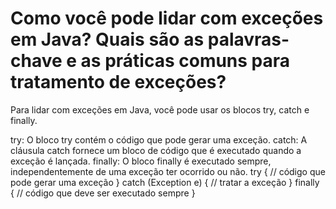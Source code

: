 # Como você pode lidar com exceções em Java? Quais são as palavras-chave e as práticas comuns para tratamento de exceções? 

Para lidar com exceções em Java, você pode usar os blocos try, catch e finally.

try: O bloco try contém o código que pode gerar uma exceção.
catch: A cláusula catch fornece um bloco de código que é executado quando a exceção é lançada.
finally: O bloco finally é executado sempre, independentemente de uma exceção ter ocorrido ou não.
try {
  // código que pode gerar uma exceção
} catch (Exception e) {
  // tratar a exceção
} finally {
  // código que deve ser executado sempre
}